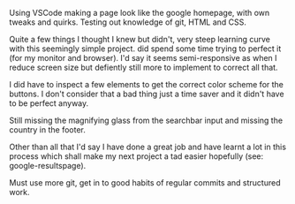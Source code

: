 Using VSCode making a page look like the google homepage, with own tweaks and quirks.
Testing out knowledge of git, HTML and CSS.


Quite a few things I thought I knew but didn't, very steep learning curve with this seemingly simple project. did spend some time trying to perfect it (for my monitor and browser). I'd say it seems semi-responsive as when I reduce screen size but defiently still more to implement to correct all that.
    
I did have to inspect a few elements to get the correct color scheme for the buttons. I don't consider that a bad thing just a time saver and it didn't have to be perfect anyway.

Still missing the magnifying glass from the searchbar input and missing the country in the footer.

Other than all that I'd say I have done a great job and have learnt a lot in this process which shall make my next project a tad easier hopefully (see: google-resultspage).

Must use more git, get in to good habits of regular commits and structured work.
